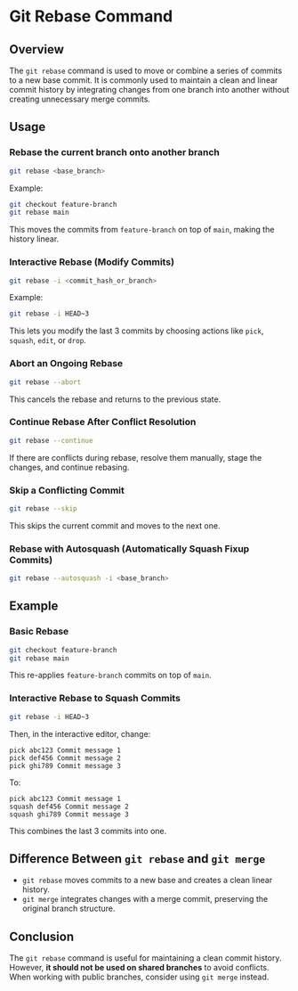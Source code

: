 # Git Rebase Command  

## Overview  
The `git rebase` command is used to move or combine a series of commits to a new base commit. It is commonly used to maintain a clean and linear commit history by integrating changes from one branch into another without creating unnecessary merge commits.  

## Usage  

### Rebase the current branch onto another branch  

```sh
git rebase <base_branch>
```  

Example:  

```sh
git checkout feature-branch
git rebase main
```  

This moves the commits from `feature-branch` on top of `main`, making the history linear.  

### Interactive Rebase (Modify Commits)  

```sh
git rebase -i <commit_hash_or_branch>
```  

Example:  

```sh
git rebase -i HEAD~3
```  

This lets you modify the last 3 commits by choosing actions like `pick`, `squash`, `edit`, or `drop`.  

### Abort an Ongoing Rebase  

```sh
git rebase --abort
```  

This cancels the rebase and returns to the previous state.  

### Continue Rebase After Conflict Resolution  

```sh
git rebase --continue
```  

If there are conflicts during rebase, resolve them manually, stage the changes, and continue rebasing.  

### Skip a Conflicting Commit  

```sh
git rebase --skip
```  

This skips the current commit and moves to the next one.  

### Rebase with Autosquash (Automatically Squash Fixup Commits)  

```sh
git rebase --autosquash -i <base_branch>
```  

## Example  

### Basic Rebase  

```sh
git checkout feature-branch
git rebase main
```  

This re-applies `feature-branch` commits on top of `main`.  

### Interactive Rebase to Squash Commits  

```sh
git rebase -i HEAD~3
```  

Then, in the interactive editor, change:  

```
pick abc123 Commit message 1
pick def456 Commit message 2
pick ghi789 Commit message 3
```  

To:  

```
pick abc123 Commit message 1
squash def456 Commit message 2
squash ghi789 Commit message 3
```  

This combines the last 3 commits into one.  

## Difference Between `git rebase` and `git merge`  

- `git rebase` moves commits to a new base and creates a clean linear history.  
- `git merge` integrates changes with a merge commit, preserving the original branch structure.  

## Conclusion  

The `git rebase` command is useful for maintaining a clean commit history. However, **it should not be used on shared branches** to avoid conflicts. When working with public branches, consider using `git merge` instead.  
